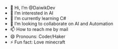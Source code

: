 - 👋 Hi, I’m @DaiwikDev
- 👀 I’m interested in AI
- 🌱 I’m currently learning C#
- 💞️ I’m looking to collaborate on AI and Automation
- 📫 How to reach me by mail
- 😄 Pronouns: Coder/Haker
- ⚡ Fun fact: Love minecraft

<!---
DaiwikDev/DaiwikDev is a ✨ special ✨ repository because its `README.md` (this file) appears on your GitHub profile.
You can click the Preview link to take a look at your changes.
--->
